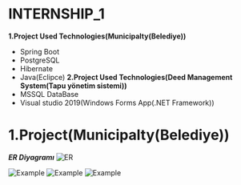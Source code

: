 # INTERNSHIP_1
**1.Project Used Technologies(Municipalty(Belediye))**
* Spring Boot
* PostgreSQL
* Hibernate
* Java(Eclipce)
**2.Project Used Technologies(Deed Management System(Tapu yönetim sistemi))**
*	MSSQL DataBase
*	Visual studio 2019(Windows Forms App(.NET Framework))
# 1.Project(Municipalty(Belediye))
***ER Diyagramı***
![ER](https://user-images.githubusercontent.com/59871974/155895903-2fca7c99-99db-4213-a549-1b49ee0db4a5.png)

![Example](![image](https://user-images.githubusercontent.com/59871974/155896287-017afb88-dce4-4676-9e0b-cee66ae35fc1.png))
![Example](![image](https://user-images.githubusercontent.com/59871974/155896303-505f98ee-c44a-4463-80ad-2aa0717972d4.png))
![Example](https://user-images.githubusercontent.com/59871974/155895903-2fca7c99-99db-4213-a549-1b49ee0db4a5.png)

